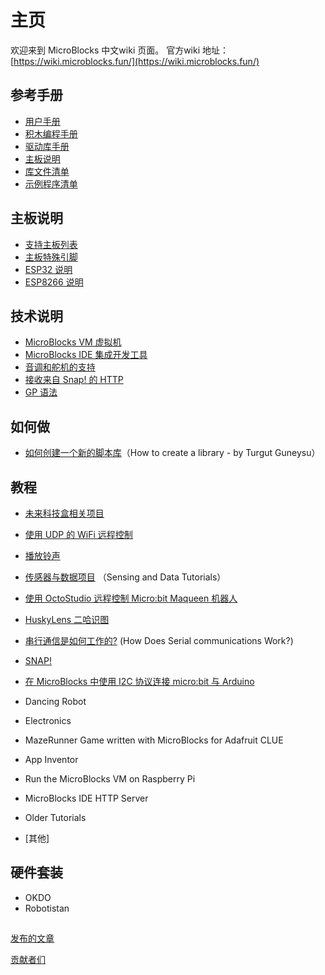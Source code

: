   
# 主页

欢迎来到 MicroBlocks 中文wiki 页面。
官方wiki 地址：[https://wiki.microblocks.fun/](https://wiki.microblocks.fun/)

## 参考手册

- [用户手册](用户手册.md)
- [积木编程手册](MicroBlocks积木编程手册.md)
- [驱动库手册](硬件驱动库.md)
- [主板说明](主板说明.md)
- [库文件清单](库文件夹.md)
- [示例程序清单](示例程序.md)

## 主板说明

* [支持主板列表](支持主板列表.md)
* [主板特殊引脚](主板特殊引脚.md)
* [ESP32 说明](ESP32说明.md)
* [ESP8266 说明](ESP8266%20说明.md)


## 技术说明

- [MicroBlocks VM 虚拟机](MicroBlocksVM虚拟机.md)
- [MicroBlocks IDE 集成开发工具](MicroBlocksIDE集成开发工具.md)
- [音调和舵机的支持](音调和舵机的支持.md)
- [接收来自 Snap! 的 HTTP](接收来自Snap!的HTTP.md)
- [GP 语法](GP语法.md)



## 如何做

- [如何创建一个新的脚本库](如何创建一个新的脚本库.md)（How to create a library - by Turgut Guneysu）

## 教程

- [未来科技盒相关项目](未来科技盒.md)

- [使用 UDP 的 WiFi 远程控制](使用UDP的WiFi远程控制.md)
- [播放铃声](播放铃声.md)
- [传感器与数据项目](传感器与数据项目.md) （Sensing and Data Tutorials）
- [使用 OctoStudio 远程控制 Micro:bit Maqueen 机器人](使用OctoStudio远程控制microbit麦昆小车.md)
- [HuskyLens 二哈识图](二哈识图.md)
- [串行通信是如何工作的?](串行通信是如何工作的.md) (How Does Serial communications Work?)
- [SNAP!](SNAP!.md)
- [在 MicroBlocks 中使用 I2C 协议连接 micro:bit 与 Arduino](在MicroBlocks中使用I2C协议连接microbit与Arduino.md)
- Dancing Robot
- Electronics
- MazeRunner Game written with MicroBlocks for Adafruit CLUE
- App Inventor
- Run the MicroBlocks VM on Raspberry Pi
- MicroBlocks IDE HTTP Server
- Older Tutorials
- [其他]

## 硬件套装
- OKDO
- Robotistan
## 

[发布的文章](https://wiki.microblocks.fun/publications)

[贡献者们](https://wiki.microblocks.fun/contributors)

